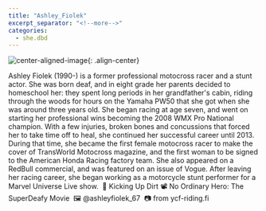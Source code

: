```yaml
---
title: "Ashley_Fiolek"
excerpt_separator: "<!--more-->"
categories:
  - she.dbd
---
```



![center-aligned-image](https://cdn.pixabay.com/photo/2020/10/26/16/56/man-5687861_1280.png){: .align-center}


Ashley Fiolek (1990-) is a former professional motocross racer and a stunt actor. She was born deaf, and in eight grade her parents decided to homeschool her: they spent long periods in her grandfather's cabin, riding through the woods for hours on the Yamaha PW50 that she got when she was around three years old.⁠
She began racing at age seven, and went on starting her professional wins becoming the 2008 WMX Pro National champion. With a few injuries, broken bones and concussions that forced her to take time off to heal, she continued her successful career until 2013. During that time, she became the first female motocross racer to make the cover of TransWorld Motocross magazine, and the first woman to be signed to the American Honda Racing factory team. She also appeared on a RedBull commercial, and was featured on an issue of Vogue.⁠
After leaving her racing career, she began working as a motorcycle stunt performer for a Marvel Universe Live show.⁠
⁠
📕 Kicking Up Dirt⁠
📽️ No Ordinary Hero: The SuperDeafy Movie⁠
⁠
🖼️ @ashleyfiolek_67⁠
⁠
📷 from ycf-riding.fi⁠
